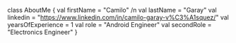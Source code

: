class AboutMe {
    val firstName = "Camilo" /n
    val lastName = "Garay"
    val linkedin = "https://www.linkedin.com/in/camilo-garay-v%C3%A1squez/"
    val yearsOfExperience = 1
    val role = "Android Engineer"
    val secondRole = "Electronics Engineer"
    }
